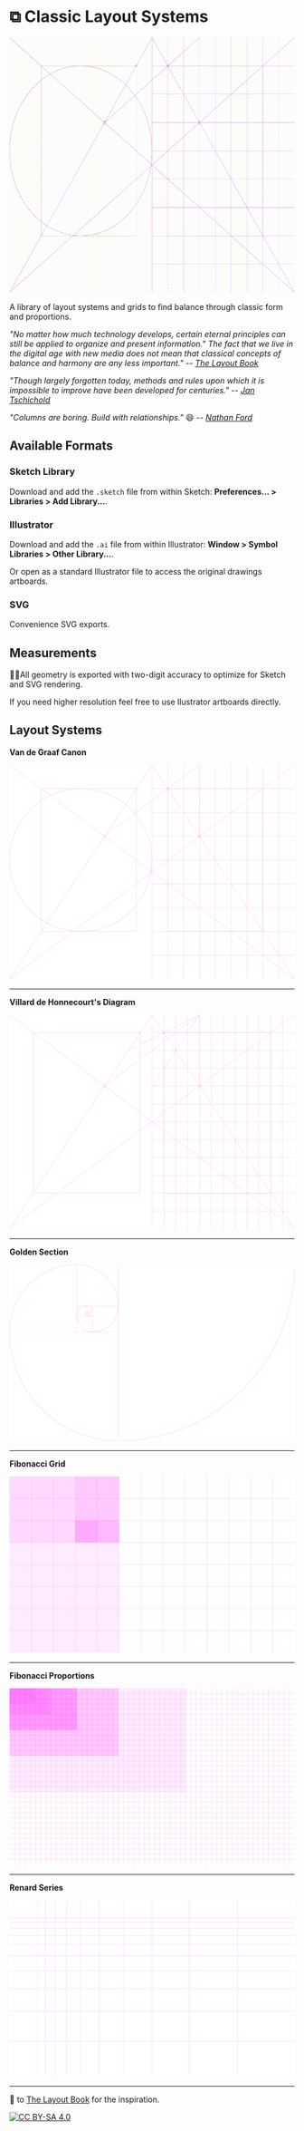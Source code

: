 # ⧉ Classic Layout Systems

<img src="resources/composition-clip.gif" width="600" height="450" />

A library of layout systems and grids to find balance through classic form and proportions.

*"No matter how much technology develops, certain eternal principles can still be applied to organize and present information." 
The fact that we live in the digital age with new media does not mean that classical concepts of balance and harmony are any less important."* -- <cite>[The Layout Book][1]</cite>

*"Though largely forgotten today, methods and rules upon which it is impossible to improve have been developed for centuries."* -- <cite>[Jan Tschichold][2]</cite>

*"Columns are boring. Build with relationships."* 😄 -- <cite>[Nathan Ford][3]</cite>


## Available Formats

### Sketch Library
Download and add the `.sketch` file from within Sketch: **Preferences... > Libraries > Add Library...**.

### Illustrator
Download and add the `.ai` file from within Illustrator: **Window > Symbol Libraries > Other Library...**.

Or open as a standard Illustrator file to access the original drawings artboards.

### SVG
Convenience SVG exports.

## Measurements
🔢📐All geometry is exported with two-digit accuracy to optimize for Sketch and SVG rendering.

If you need higher resolution feel free to use Ilustrator artboards directly.


## Layout Systems

**Van de Graaf Canon** 
 
<img src="svg/01 - Van de Graaf Canon.svg" />

---

**Villard de Honnecourt's Diagram** 

<img src="svg/04 - Villard de Honnecourt's Diagram 12x12.svg" />

---

 **Golden Section** 
 
<img src="svg/05 - Golden Section.svg" />

---
 
**Fibonacci Grid** 
 
<img src="svg/06 - Fibonacci Grid.svg" />

---

**Fibonacci Proportions** 

<img src="svg/07 - Fibonacci Proportions.svg" />

---

**Renard Series** 

<img src="svg/09 - Renard Series R10.svg" />

---

🙏 to [The Layout Book][1] for the inspiration.

[1]: https://www.bloomsbury.com/uk/the-layout-book-9781472568236/
[2]: https://en.wikipedia.org/wiki/Canons_of_page_construction
[3]: https://alistapart.com/article/content-out-layout/

[![CC BY-SA 4.0][cc-by-sa-shield]][cc-by-sa]


[cc-by-sa]: http://creativecommons.org/licenses/by-sa/4.0/
[cc-by-sa-shield]: https://img.shields.io/badge/License-CC%20BY--SA%204.0-lightgrey.svg
